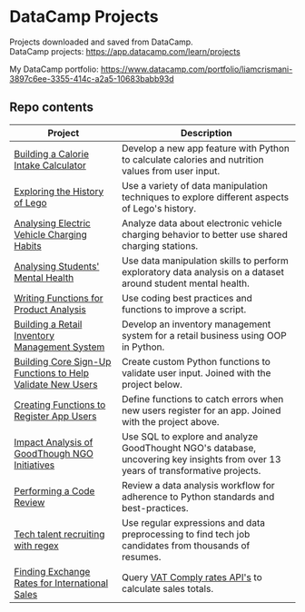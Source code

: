 # DataCamp Projects 

Projects downloaded and saved from DataCamp.  
DataCamp projects: https://app.datacamp.com/learn/projects  

My DataCamp portfolio: https://www.datacamp.com/portfolio/liamcrismani-3897c6ee-3355-414c-a2a5-10683babb93d  

## Repo contents

|Project|Description|
|----|----|
|[Building a Calorie Intake Calculator](/calorie-calculator)|Develop a new app feature with Python to calculate calories and nutrition values from user input.|
|[Exploring the History of Lego](/lego-set-history)| Use a variety of data manipulation techniques to explore different aspects of Lego's history.|
|[Analysing Electric Vehicle Charging Habits](/ev-charging-habits)|Analyze data about electronic vehicle charging behavior to better use shared charging stations.|
|[Analysing Students' Mental Health](/students-mental-health)|Use data manipulation skills to perform exploratory data analysis on a dataset around student mental health.|
|[Writing Functions for Product Analysis](/functions-for-product-analysis)|Use coding best practices and functions to improve a script.|
|[Building a Retail Inventory Management System](/retail-inventory)|Develop an inventory management system for a retail business using OOP in Python.|
|[Building Core Sign-Up Functions to Help Validate New Users](/register-app-users)|Create custom Python functions to validate user input. Joined with the project below.|
|[Creating Functions to Register App Users](/register-app-users)|Define functions to catch errors when new users register for an app. Joined with the project above.|
|[Impact Analysis of GoodThough NGO Initiatives](/goodthought-impact-analysis)|Use SQL to explore and analyze GoodThought NGO's database, uncovering key insights from over 13 years of transformative projects.|
|[Performing a Code Review](/code-review)| Review a data analysis workflow for adherence to Python standards and best-practices.|
|[Tech talent recruiting with regex](/tech-talent-recruiting)| Use regular expressions and data preprocessing to find tech job candidates from thousands of resumes.|
|[Finding Exchange Rates for International Sales](/exchange-rates/)| Query [VAT Comply rates API's](https://www.vatcomply.com/documentation#rates) to calculate sales totals.|
